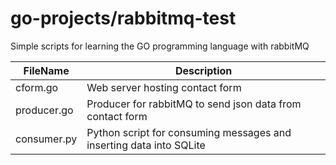 # go-projects/rabbitmq-test
Simple scripts for learning the GO programming language with rabbitMQ

FileName      | Description
------------- | -------------  
cform.go | Web server hosting contact form
producer.go | Producer for rabbitMQ to send json data from contact form
consumer.py | Python script for consuming messages and inserting data into SQLite
